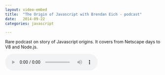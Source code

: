 ```yaml
---
layout: video-embed
title:  "The Origin of Javascript with Brendan Eich - podcast"
date:   2014-09-22
categories: javascript 

---
```

Rare podcast on story of Javascript origins. It covers from Netscape days to V8 and Node.js.

<audio controls>
  <source src="http://traffic.libsyn.com/jsjabber/JSJ124BrendanEich.mp3" type="audio/mpeg">
  Your browser does not support the audio element. Listen to podcast [here](http://javascriptjabber.com/124-jsj-the-origin-of-javascript-with-brendan-eich/)
</audio>